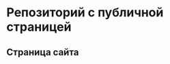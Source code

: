 # Репозиторий с публичной страницей

## Страница сайта
<!-- Сюда вставить ссылку на публичную страницу -->
